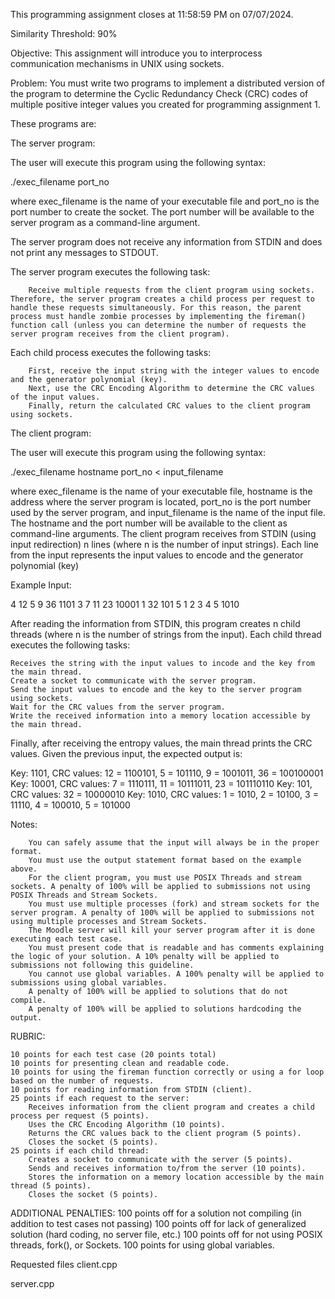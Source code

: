 This programming assignment closes at 11:58:59 PM on 07/07/2024.
 
Similarity Threshold: 90%
 
Objective:
This assignment will introduce you to interprocess communication mechanisms in UNIX using sockets.
 
Problem:
You must write two programs to implement a distributed version of the program to determine the Cyclic Redundancy Check (CRC) codes of multiple positive integer values you created for programming assignment 1. 

These programs are:

The server program:

The user will execute this program using the following syntax:
 
./exec_filename port_no
 
where exec_filename is the name of your executable file and port_no is the port number to create the socket. The port number will be available to the server program as a command-line argument.
 
The server program does not receive any information from STDIN and does not print any messages to STDOUT.
 
The server program executes the following task:

        Receive multiple requests from the client program using sockets. Therefore, the server program creates a child process per request to handle these requests simultaneously. For this reason, the parent process must handle zombie processes by implementing the fireman() function call (unless you can determine the number of requests the server program receives from the client program). 

Each child process executes the following tasks:

        First, receive the input string with the integer values to encode and the generator polynomial (key).
        Next, use the CRC Encoding Algorithm to determine the CRC values of the input values.
        Finally, return the calculated CRC values to the client program using sockets.

 
The client program:
 
The user will execute this program using the following syntax:
 
./exec_filename hostname port_no < input_filename
 
where exec_filename is the name of your executable file, hostname is the address where the server program is located, port_no is the port number used by the server program, and input_filename is the name of the input file. The hostname and the port number will be available to the client as command-line arguments.
The client program receives from STDIN (using input redirection) n lines (where n is the number of input strings). Each line from the input represents the input values to encode and the generator polynomial (key)
 
Example Input:


4 12 5 9 36 1101 
3 7 11 23 10001
1 32 101
5 1 2 3 4 5 1010

  

After reading the information from STDIN, this program creates n child threads (where n is the number of strings from the input). Each child thread executes the following tasks: 

    Receives the string with the input values to incode and the key from the main thread.
    Create a socket to communicate with the server program.
    Send the input values to encode and the key to the server program using sockets. 
    Wait for the CRC values from the server program.
    Write the received information into a memory location accessible by the main thread.

Finally, after receiving the entropy values, the main thread prints the CRC values. Given the previous input, the expected output is:


Key: 1101, CRC values: 12 = 1100101, 5 = 101110, 9 = 1001011, 36 = 100100001
Key: 10001, CRC values: 7 = 1110111, 11 = 10111011, 23 = 101110110
Key: 101, CRC values: 32 = 10000010
Key: 1010, CRC values: 1 = 1010, 2 = 10100, 3 = 11110, 4 = 100010, 5 = 101000


Notes:

        You can safely assume that the input will always be in the proper format.
        You must use the output statement format based on the example above.
        For the client program, you must use POSIX Threads and stream sockets. A penalty of 100% will be applied to submissions not using POSIX Threads and Stream Sockets.
        You must use multiple processes (fork) and stream sockets for the server program. A penalty of 100% will be applied to submissions not using multiple processes and Stream Sockets.
        The Moodle server will kill your server program after it is done executing each test case.
        You must present code that is readable and has comments explaining the logic of your solution. A 10% penalty will be applied to submissions not following this guideline.
        You cannot use global variables. A 100% penalty will be applied to submissions using global variables.
        A penalty of 100% will be applied to solutions that do not compile.
        A penalty of 100% will be applied to solutions hardcoding the output.

RUBRIC:

    10 points for each test case (20 points total)
    10 points for presenting clean and readable code.
    10 points for using the fireman function correctly or using a for loop based on the number of requests.
    10 points for reading information from STDIN (client).
    25 points if each request to the server:
        Receives information from the client program and creates a child process per request (5 points).
        Uses the CRC Encoding Algorithm (10 points).
        Returns the CRC values back to the client program (5 points).
        Closes the socket (5 points).
    25 points if each child thread:
        Creates a socket to communicate with the server (5 points).
        Sends and receives information to/from the server (10 points).
        Stores the information on a memory location accessible by the main thread (5 points).
        Closes the socket (5 points).

ADDITIONAL PENALTIES:
100 points off for a solution not compiling (in addition to test cases not passing)
100 points off for lack of generalized solution (hard coding, no server file, etc.)
100 points off for not using POSIX threads, fork(), or Sockets.
100 points for using global variables.

Requested files
client.cpp

server.cpp

